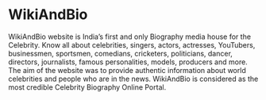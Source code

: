 # WikiAndBio
WikiAndBio website is India’s first and only Biography media house for the Celebrity. Know all about celebrities, singers, actors, actresses, YouTubers, businessmen, sportsmen, comedians, cricketers, politicians, dancer, directors, journalists, famous personalities, models, producers and more. The aim of the website was to provide authentic information about world celebrities and people who are in the news.  WikiAndBio is considered as the most credible Celebrity Biography Online Portal.
